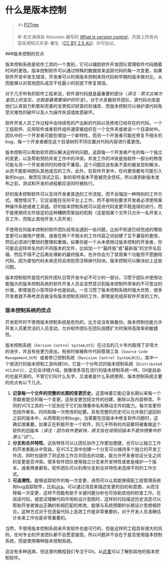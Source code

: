 # 什么是版本控制

> ✍️  [P2Tree](https://github.com/P2Tree)
>
> ©️ 本文演绎自 Atlassian 编写的 [_What is version control_](https://www.atlassian.com/git/tutorials/what-is-version-control)。页面上所有内容采用知识共享-署名（[CC BY 2.5 AU](http://creativecommons.org/licenses/by/2.5/au/deed.zh)）许可协议。

###版本控制的优点

版本控制系统是软件工具的一个类别，它可以辅助软件开发团队管理软件代码随着时间的更改。版本控制软件可以通过特殊的数据库来追踪代码的每一次变更。如果软件开发中发生错误，开发者可以利用版本控制来将代码和早期的版本做对比，从而能够以对其他团队成员干扰最小的前提下修复错误。

对于几乎所有的软件工程来说，软件源代码就是最重要的部分（*译注：原文比喻为皇冠上的宝石，也就是最需要保护的珍宝*）。对于大多数软件团队，源代码仓库是他们认真努力积累和完善的宝贵知识财富的存储库，而版本控制可以保护源代码免受灾难性的破坏以及人为操作失误或故意破坏。

软件开发人员工作过程中会持续性的产出新的代码以及修改已经存在的代码。一个工程软件、应用软件或者软件组件通常被组织在一个文件夹或者说一个目录树中。团队中的一个开发者可能在增加一个新特性，而另一个开发者可能在修复不相关的bug，每一个开发者都在这个目录树的不同位置对代码内容进行着更改。

版本控制可以帮助软件团队解决这样的问题，追踪每一个开发者产生的每一个独立的变更，以及帮助预防并发工作中的冲突。并发工作的冲突是指软件一部分的修改可能与另一个开发者同时的修改不兼容。这个问题应该有条不紊的被发现和解决，从而不能影响团队其他成员的工作。此外，在软件开发中，任何更改都有可能引入新的bugs，故而在测试之前，新的软件版本不能被完全信任，所以直到新版本发布之前，测试和开发的进程都应该同时被执行。

好的版本控制软件可以支持开发者首选的工作流程，而不会强加一种特别的工作方式。理想情况下，它应该能在任何平台上工作，而不是特别要求开发者必须使用某种操作系统或者工具链。好的版本控制系统可以促进代码变更平稳连续的进行，而不是使用将文件锁定的这种糟糕而笨拙的机制（这是指某个文件只允许一名开发人员工作，而阻止其他开发人员开发）

不使用任何版本控制的软件团队经常会遇到一些问题，比如不知道已经完成的哪些变更可以被用户使用，或者在两个不相关的工作内容之间创建了互不兼容的更改，然后必须进行繁琐的整理和重做。如果你是一个从未使用过版本控制的开发者，你可能会这样命名你的不同版本的文件，比如加一个“最终版”或“最新版”的文件名后缀，然后不得不之后再处理新的最终版本。也许你会为了禁用某个功能但不愿删除代码，因为害怕代码未来还将会用到而注释掉代码块。版本控制可以解决如上这些问题。

版本控制软件是现代软件团队日常开发中必不可少的一部分。习惯于团队中使用功能强大的版本控制系统的软件开发人员会显然意识到版本控制所带来的不可思议的价值，即使是在小型项目中也是如此。一旦习惯了版本控制系统的强大优势，很多开发者就不再考虑去做没有版本控制支持的工作，即使是完成非软件开发的工作。

### 版本控制系统的优点

开发软件时不使用版本控制系统是危险的，比方说没有做备份。版本控制也能允许开发人员更灵活的人员变动，允许软件团队在团队规模扩大时保持高效率和敏捷性。

版本控制系统（`Version Control System`,`VCS`）在过去的几十年内取得了非常大的进步，并且有些更为突出。有些时候被称作代码管理工具（`Source Code Management`,`SCM`）或者修订控制系统（`Revision Control System`,`RCS`）。其中一个很流行的版本控制工具叫做Git，它是一个分布式的版本控制系统（`Distributed VCS`,`DVCS`），之后会详细介绍。就像很多现在流行的版本控制系统一样，Git是自由的也是开源的。不管它们叫什么名字，又或者是什么系统使用，版本控制系统主要的优点有以下几点。

1. **记录每一个文件的完整的长期的变更历史**。这意味着它能记录长期以来每一个贡献者提交的每一个变更。这些变更包括文件的创建、删除以及内容修改。不同的VCS工具的一个区别在于它们处理重命名和移动文件的能力。每次变更将包括作者名、时间和每一次修改的纪要。具有完整的历史可以允许我们退回到之前的版本中，从而帮助分析bugs，当需要在旧版本中修复软件问题时，这确实很重要。如果正在积极开发一个软件，则几乎所有的内容都将被看做这个软件的旧版本（*译注：因为软件更新快，原文旨在说明旧版本不是你想象中的那么“旧”*）。
2. **分支和合并特性**。这些特性可以让团队协作工作更加便捷，也可以让独立工作的开发者能从中受益。在VCS工具中创建一个分支可以维持多个独立的开发工作流，同时也提供了将这些工作合并回去的功能，能允许开发者验证分支之间的变更是否冲突。很多软件团队使用独立分支来开发特性或者是维护一个版本，或者两者都有。软件团队可以利用分支和合并特性来选择不同的工作方式。
3. **可追溯性**。能够追踪软件的每一次变更，进而可以让其能够搭配工程管理系统和bug追踪软件，比如[Jira](https://www.atlassian.com/software/jira)。可以通过消息来描述变更的目的和意图，从而注释每一次变更，这样不但能有助于关键问题分析也可协助其他的检查工作。在阅读代码，或尝试理解代码作用和设计意图时，这样的代码描述历史消息可以帮助开发者做出正确的和相匹配的修改，能够与系统预期的长期设计思想相符合。这种方式对于在遗留代码上高效工作是非常重要的，对于开发人员准确估计未来工作也是非常重要的。

当然，不使用版本控制系统来开发软件也是可行的，但是这样的工程具有很大的风险，任何专业的开发团队都不会愿意接受。所以问题并不会在于是否使用版本控制系统，而是使用哪种版本控制系统。

这会有多种选择，但这里的教程我们专注于Git。从[这里](https://bitbucket.org/product/version-control-software?_ga=2.63967023.1846059181.1575290049-386918931.1575091845)可以了解到其他的版本控制软件。